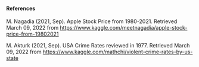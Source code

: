 #### References

M. Nagadia (2021, Sep). Apple Stock Price from 1980-2021. Retrieved March 09, 2022 from
https://www.kaggle.com/meetnagadia/apple-stock-price-from-19802021

M. Akturk (2021, Sep). USA Crime Rates reviewed in 1977. Retrieved March 09, 2022 from
https://www.kaggle.com/mathchi/violent-crime-rates-by-us-state
